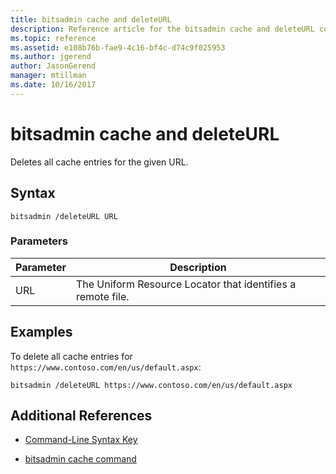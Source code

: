 ```yaml
---
title: bitsadmin cache and deleteURL
description: Reference article for the bitsadmin cache and deleteURL command, which deletes all cache entries for the given URL.
ms.topic: reference
ms.assetid: e108b76b-fae9-4c16-bf4c-d74c9f025953
ms.author: jgerend
author: JasonGerend
manager: mtillman
ms.date: 10/16/2017
---
```


# bitsadmin cache and deleteURL

Deletes all cache entries for the given URL.

## Syntax

```
bitsadmin /deleteURL URL
```

### Parameters

| Parameter | Description |
| -------------- | -------------- |
| URL | The Uniform Resource Locator that identifies a remote file. |

## Examples

To delete all cache entries for `https://www.contoso.com/en/us/default.aspx`:

```
bitsadmin /deleteURL https://www.contoso.com/en/us/default.aspx
```

## Additional References

- [Command-Line Syntax Key](command-line-syntax-key.md)

- [bitsadmin cache command](bitsadmin-cache.md)
